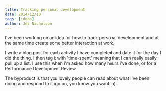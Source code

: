 ```yaml
---
title: Tracking personal development
date: 2014/12/10
tags: [ideas]
author: Jez Nicholson
---
```

​​I've been working on an idea for how to track personal development and at the same time create some better interaction at work.

I write a blog post for each activity I have completed and date it for the day I did the thing. I then tag it with 'time-spent' meaning that I can really easily pull up a list​. I use this when i'm asked how many hours i've done, or for a Performance Development Review.

The byproduct is that you lovely people can read about what i've been doing and respond to it (go on, you know you want to).​​